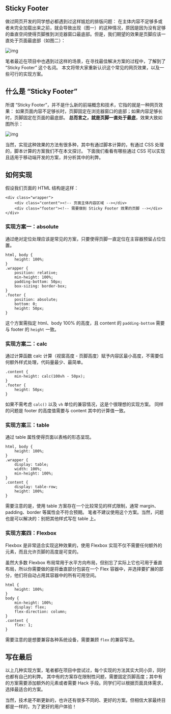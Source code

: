 ## Sticky Footer

做过网页开发的同学想必都遇到过这样尴尬的排版问题：
在主体内容不足够多或者未完全加载出来之前，就会导致出现（图一）的这种情况，原因是因为没有足够的垂直空间使得页脚推到浏览器窗口最底部。但是，我们期望的效果是页脚应该一直处于页面最底部（如图二）：

![img](https://misc.aotu.io/liqinuo/sticky_01.png)

笔者最近在项目中也遇到过这样的场景，在寻找最佳解决方案的过程中，了解到了 “Sticky Footer” 这个名词。
本文将带大家重新认识这个常见的网页效果，以及一些可行的实现方案。

## 什么是 “Sticky Footer”

所谓 “Sticky Footer”，并不是什么新的前端概念和技术，它指的就是一种网页效果：
如果页面内容不足够长时，页脚固定在浏览器窗口的底部；如果内容足够长时，页脚固定在页面的最底部。
**总而言之，就是页脚一直处于最底**，效果大致如图所示：

![img](https://misc.aotu.io/liqinuo/sticky_02.png)

当然，实现这种效果的方法有很多种，其中有通过脚本计算的，有通过 CSS 处理的，脚本计算的方案我们不在本文探讨。
下面我们看看有哪些通过 CSS 可以实现且适用于移动端开发的方案，并分析其中的利弊。

## 如何实现

假设我们页面的 HTML 结构是这样：

```
<div class="wrapper">
    <div class="content"><!-- 页面主体内容区域 --></div>
    <div class="footer"><!-- 需要做到 Sticky Footer 效果的页脚 --></div>
</div>
```

### 实现方案一：absolute

通过绝对定位处理应该是常见的方案，只要使得页脚一直定位在主容器预留占位位置。

```
html, body {
    height: 100%;
}
.wrapper {
    position: relative;
    min-height: 100%;
    padding-bottom: 50px;
    box-sizing: border-box;
}
.footer {
    position: absolute;
    bottom: 0;
    height: 50px;
}
```

这个方案需指定 html、body 100% 的高度，且 content 的 `padding-bottom` 需要与 footer 的 `height` 一致。

### 实现方案二：calc

通过计算函数 calc 计算（视窗高度 - 页脚高度）赋予内容区最小高度，不需要任何额外样式处理，代码量最少、最简单。

```
.content {
    min-height: calc(100vh - 50px);
}
.footer {
    height: 50px;
}
```

如果不需考虑 `calc()` 以及 `vh` 单位的兼容情况，这是个很理想的实现方案。
同样的问题是 footer 的高度值需要与 content 其中的计算值一致。

### 实现方案三：table

通过 table 属性使得页面以表格的形态呈现。

```
html, body {
    height: 100%;
}
.wrapper {
    display: table;
    width: 100%;
    min-height: 100%;
}
.content {
    display: table-row;
    height: 100%;
}
```

需要注意的是，使用 table 方案存在一个比较常见的样式限制，通常 margin、padding、border 等属性会不符合预期。
笔者不建议使用这个方案。当然，问题也是可以解决的：别把其他样式写在 table 上。

### 实现方案四：Flexbox

Flexbox 是非常适合实现这种效果的，使用 Flexbox 实现不仅不需要任何额外的元素，而且允许页脚的高度是可变的。

虽然大多数 Flexbox 布局常用于水平方向布局，但别忘了实际上它也可用于垂直布局，所以你需要做的是将垂直部分包装在一个 Flex 容器中，并选择要扩展的部分，他们将自动占用其容器中的所有可用空间。

```
html {
    height: 100%;
}
body {
    min-height: 100%;
    display: flex;
    flex-direction: column;
}
.content {
    flex: 1;
}
```

需要注意的是想要兼容各种系统设备，需要兼顾 `flex` 的兼容写法。

## 写在最后

以上几种实现方案，笔者都在项目中尝试过，每个实现的方法其实大同小异，同时也都有自己的利弊。
其中有的方案存在限制性问题，需要固定页脚高度；其中有的方案需要添加额外的元素或者需要 Hack 手段。同学们可以根据页面具体需求，选择最适合的方案。

当然，技术是不断更新的，也许还有很多不同的、更好的方案。但相信大家最终目都是一样的，为了更好的用户体验！